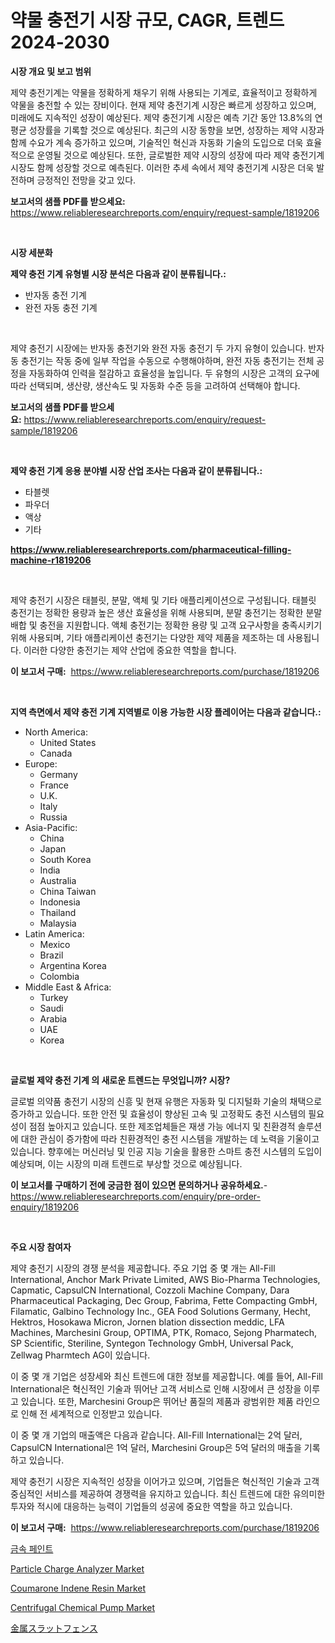 <p><h1>약물 충전기 시장 규모, CAGR, 트렌드 2024-2030</h1></p><p><strong>시장 개요 및 보고 범위</strong></p>
<p><p>제약 충전기계는 약물을 정확하게 채우기 위해 사용되는 기계로, 효율적이고 정확하게 약물을 충전할 수 있는 장비이다. 현재 제약 충전기계 시장은 빠르게 성장하고 있으며, 미래에도 지속적인 성장이 예상된다. 제약 충전기계 시장은 예측 기간 동안 13.8%의 연평균 성장률을 기록할 것으로 예상된다. 최근의 시장 동향을 보면, 성장하는 제약 시장과 함께 수요가 계속 증가하고 있으며, 기술적인 혁신과 자동화 기술의 도입으로 더욱 효율적으로 운영될 것으로 예상된다. 또한, 글로벌한 제약 시장의 성장에 따라 제약 충전기계 시장도 함께 성장할 것으로 예측된다. 이러한 추세 속에서 제약 충전기계 시장은 더욱 발전하며 긍정적인 전망을 갖고 있다.</p></p>
<p><strong>보고서의 샘플 PDF를 받으세요:</strong> <a href="https://www.reliableresearchreports.com/enquiry/request-sample/1819206">https://www.reliableresearchreports.com/enquiry/request-sample/1819206</a></p>
<p>&nbsp;</p>
<p><strong>시장 세분화</strong></p>
<p><strong>제약 충전 기계 유형별 시장 분석은 다음과 같이 분류됩니다.:</strong></p>
<p><ul><li>반자동 충전 기계</li><li>완전 자동 충전 기계</li></ul></p>
<p>&nbsp;</p>
<p><p>제약 충전기 시장에는 반자동 충전기와 완전 자동 충전기 두 가지 유형이 있습니다. 반자동 충전기는 작동 중에 일부 작업을 수동으로 수행해야하며, 완전 자동 충전기는 전체 공정을 자동화하여 인력을 절감하고 효율성을 높입니다. 두 유형의 시장은 고객의 요구에 따라 선택되며, 생산량, 생산속도 및 자동화 수준 등을 고려하여 선택해야 합니다.</p></p>
<p><strong>보고서의 샘플 PDF를 받으세요:</strong>&nbsp;<a href="https://www.reliableresearchreports.com/enquiry/request-sample/1819206">https://www.reliableresearchreports.com/enquiry/request-sample/1819206</a></p>
<p>&nbsp;</p>
<p><strong> 제약 충전 기계 응용 분야별 시장 산업 조사는 다음과 같이 분류됩니다.:</strong></p>
<p><ul><li>타블렛</li><li>파우더</li><li>액상</li><li>기타</li></ul></p>
<p><strong><a href="https://www.reliableresearchreports.com/pharmaceutical-filling-machine-r1819206">https://www.reliableresearchreports.com/pharmaceutical-filling-machine-r1819206</a></strong></p>
<p>&nbsp;</p>
<p><p>제약 충전기 시장은 태블릿, 분말, 액체 및 기타 애플리케이션으로 구성됩니다. 태블릿 충전기는 정확한 용량과 높은 생산 효율성을 위해 사용되며, 분말 충전기는 정확한 분말 배합 및 충전을 지원합니다. 액체 충전기는 정확한 용량 및 고객 요구사항을 충족시키기 위해 사용되며, 기타 애플리케이션 충전기는 다양한 제약 제품을 제조하는 데 사용됩니다. 이러한 다양한 충전기는 제약 산업에 중요한 역할을 합니다.</p></p>
<p><strong>이 보고서 구매:</strong>&nbsp; <a href="https://www.reliableresearchreports.com/purchase/1819206">https://www.reliableresearchreports.com/purchase/1819206</a></p>
<p>&nbsp;</p>
<p><strong>지역 측면에서 제약 충전 기계 지역별로 이용 가능한 시장 플레이어는 다음과 같습니다.:</strong></p>
<p><ul>
    <li>
        North America:
        <ul>
            <li>United States</li>
            <li>Canada</li>
        </ul>
    </li>
    <li>
        Europe:
        <ul>
            <li>Germany</li>
            <li>France</li>
            <li>U.K.</li>
            <li>Italy</li>
            <li>Russia</li>
        </ul>
    </li>
    <li>
        Asia-Pacific:
        <ul>
            <li>China</li>
            <li>Japan</li>
            <li>South Korea</li>
            <li>India</li>
            <li>Australia</li>
            <li>China Taiwan</li>
            <li>Indonesia</li>
            <li>Thailand</li>
            <li>Malaysia</li>
        </ul>
    </li>
    <li>
        Latin America:
        <ul>
            <li>Mexico</li>
            <li>Brazil</li>
            <li>Argentina Korea</li>
            <li>Colombia</li>
        </ul>
    </li>
    <li>
        Middle East & Africa:
        <ul>
            <li>Turkey</li>
            <li>Saudi</li>
            <li>Arabia</li>
            <li>UAE</li>
            <li>Korea</li>
        </ul>
    </li>
    </ul></p>
<p>&nbsp;</p>
<p><strong>글로벌 제약 충전 기계 의 새로운 트렌드는 무엇입니까? 시장?</strong></p>
<p><p>글로벌 의약품 충전기 시장의 신흥 및 현재 유행은 자동화 및 디지털화 기술의 채택으로 증가하고 있습니다. 또한 안전 및 효율성이 향상된 고속 및 고정확도 충전 시스템의 필요성이 점점 높아지고 있습니다. 또한 제조업체들은 재생 가능 에너지 및 친환경적 솔루션에 대한 관심이 증가함에 따라 친환경적인 충전 시스템을 개발하는 데 노력을 기울이고 있습니다. 향후에는 머신러닝 및 인공 지능 기술을 활용한 스마트 충전 시스템의 도입이 예상되며, 이는 시장의 미래 트렌드로 부상할 것으로 예상됩니다.</p></p>
<p><strong>이 보고서를 구매하기 전에 궁금한 점이 있으면 문의하거나 공유하세요.</strong>- <a href="https://www.reliableresearchreports.com/enquiry/pre-order-enquiry/1819206">https://www.reliableresearchreports.com/enquiry/pre-order-enquiry/1819206</a></p>
<p>&nbsp;</p>
<p><strong>주요 시장 참여자</strong></p>
<p><p>제약 충전기 시장의 경쟁 분석을 제공합니다. 주요 기업 중 몇 개는 All-Fill International, Anchor Mark Private Limited, AWS Bio-Pharma Technologies, Capmatic, CapsulCN International, Cozzoli Machine Company, Dara Pharmaceutical Packaging, Dec Group, Fabrima, Fette Compacting GmbH, Filamatic, Galbino Technology Inc., GEA Food Solutions Germany, Hecht, Hektros, Hosokawa Micron, Jornen blation dissection meddic, LFA Machines, Marchesini Group, OPTIMA, PTK, Romaco, Sejong Pharmatech, SP Scientific, Steriline, Syntegon Technology GmbH, Universal Pack, Zellwag Pharmtech AG이 있습니다.</p><p>이 중 몇 개 기업은 성장세와 최신 트렌드에 대한 정보를 제공합니다. 예를 들어, All-Fill International은 혁신적인 기술과 뛰어난 고객 서비스로 인해 시장에서 큰 성장을 이루고 있습니다. 또한, Marchesini Group은 뛰어난 품질의 제품과 광범위한 제품 라인으로 인해 전 세계적으로 인정받고 있습니다.</p><p>이 중 몇 개 기업의 매출액은 다음과 같습니다. All-Fill International는 2억 달러, CapsulCN International은 1억 달러, Marchesini Group은 5억 달러의 매출을 기록하고 있습니다.</p><p>제약 충전기 시장은 지속적인 성장을 이어가고 있으며, 기업들은 혁신적인 기술과 고객 중심적인 서비스를 제공하여 경쟁력을 유지하고 있습니다. 최신 트렌드에 대한 유의미한 투자와 적시에 대응하는 능력이 기업들의 성공에 중요한 역할을 하고 있습니다.</p></p>
<p><strong>이 보고서 구매:</strong>&nbsp;&nbsp;<a href="https://www.reliableresearchreports.com/purchase/1819206">https://www.reliableresearchreports.com/purchase/1819206</a></p>
<p><p><a href="https://github.com/FelipeGrrady654556/Market-Research-Report-List-1/blob/main/973297329552.md">금속 페인트</a></p><p><a href="https://view.publitas.com/reportprime-1/particle-charge-analyzer-market-furnishes-information-on-market-share-market-trends-and-market-growth/">Particle Charge Analyzer Market</a></p><p><a href="https://issuu.com/reportprime-2/docs/coumarone-indene-resin-market-size-2030.pptx">Coumarone Indene Resin Market</a></p><p><a href="https://github.com/joannesouthgate/Market-Research-Report-List-2/blob/main/centrifugal-chemical-pump-market.md">Centrifugal Chemical Pump Market</a></p><p><a href="https://github.com/vhemk0794148/Market-Research-Report-List-1/blob/main/488130432418.md">金属スラットフェンス</a></p></p>